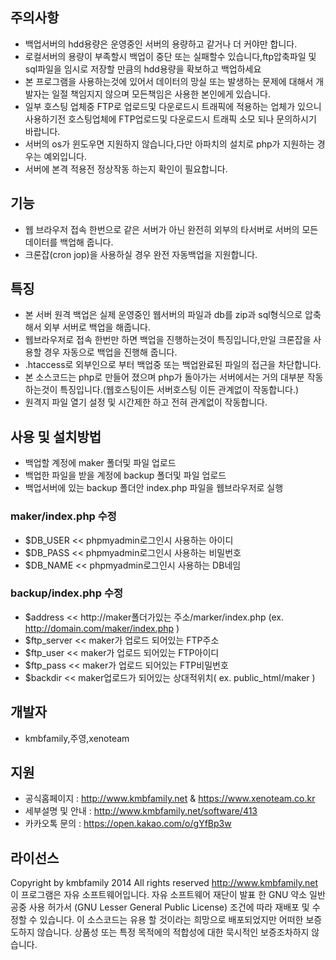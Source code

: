 ## 주의사항
* 백업서버의 hdd용량은 운영중인 서버의 용량하고 같거나 더 커야만 합니다.
* 로컬서버의 용량이 부족할시 백업이 중단 또는 실패할수 있습니다,ftp압축파일 및 sql파일을 임시로 저장할 만큼의 hdd용량을 확보하고 백업하세요
* 본 프로그램을 사용하는것에 있어서 데이터의 망실 또는 발생하는 문제에 대해서 개발자는 일절 책임지지 않으며 모든책임은 사용한 본인에게 있습니다.
* 일부 호스팅 업체중 FTP로 업로드및 다운로드시 트래픽에 적용하는 업체가 있으니 사용하기전 호스팅업체에 FTP업로드및 다운로드시 트래픽 소모 되나 문의하시기 바랍니다.
* 서버의 os가 윈도우면 지원하지 않습니다,다만 아파치의 설치로 php가 지원하는 경우는 예외입니다.
* 서버에 본격 적용전 정상작동 하는지 확인이 필요합니다.

## 기능
* 웹 브라우저 접속 한번으로 같은 서버가 아닌 완전히 외부의 타서버로 서버의 모든 데이터를 백업해 줍니다.
* 크론잡(cron jop)을 사용하실 경우 완전 자동백업을 지원합니다.

## 특징
* 본 서버 원격 백업은 실제 운영중인 웹서버의 파일과 db를 zip과 sql형식으로 압축해서 외부 서버로 백업을 해줍니다.
* 웹브라우저로 접속 한번만 하면 백업을 진행하는것이 특징입니다,만일 크론잡을 사용할 경우 자동으로 백업을 진행해 줍니다.
* .htaccess로 외부인으로 부터 백업중 또는 백업완료된 파일의 접근을 차단합니다.
* 본 소스코드는 php로 만들어 졌으며 php가 돌아가는 서버에서는 거의 대부분 작동하는것이 특징입니다.(웹호스팅이든 서버호스팅 이든 관계없이 작동합니다.)
* 원격지 파일 열기 설정 및 시간제한 하고 전혀 관계없이 작동합니다.

## 사용 및 설치방법
* 백업할 계정에 maker 폴더및 파일 업로드
* 백업한 파일을 받을 계정에 backup 폴더및 파일 업로드
* 백업서버에 있는 backup 폴더안 index.php 파일을 웹브라우저로 실행

### maker/index.php 수정
* $DB_USER << phpmyadmin로그인시 사용하는 아이디
* $DB_PASS << phpmyadmin로그인시 사용하는 비밀번호
* $DB_NAME << phpmyadmin로그인시 사용하는 DB네임

### backup/index.php 수정
* $address << http://maker폴더가있는 주소/marker/index.php (ex. http://domain.com/maker/index.php )
* $ftp_server << maker가 업로드 되어있는 FTP주소
* $ftp_user << maker가 업로드 되어있는 FTP아이디
* $ftp_pass << maker가 업로드 되어있는 FTP비밀번호
* $backdir << maker업로드가 되어있는 상대적위치( ex. public_html/maker )

## 개발자
* kmbfamily,주영,xenoteam

## 지원
* 공식홈페이지 : http://www.kmbfamily.net & https://www.xenoteam.co.kr
* 세부설명 및 안내 : http://www.kmbfamily.net/software/413
* 카카오톡 문의 : https://open.kakao.com/o/gYfBp3w

## 라이선스
Copyright by kmbfamily 2014 All rights reserved http://www.kmbfamily.net
이 프로그램은 자유 소프트웨어입니다.
자유 소프트웨어 재단이 발표 한 GNU 약소 일반 공중 사용 허가서 (GNU Lesser General Public License) 조건에 따라 재배포 및 수정할 수 있습니다.
이 소스코드는 유용 할 것이라는 희망으로 배포되었지만 어떠한 보증도하지 않습니다.
상품성 또는 특정 목적에의 적합성에 대한 묵시적인 보증조차하지 않습니다.
